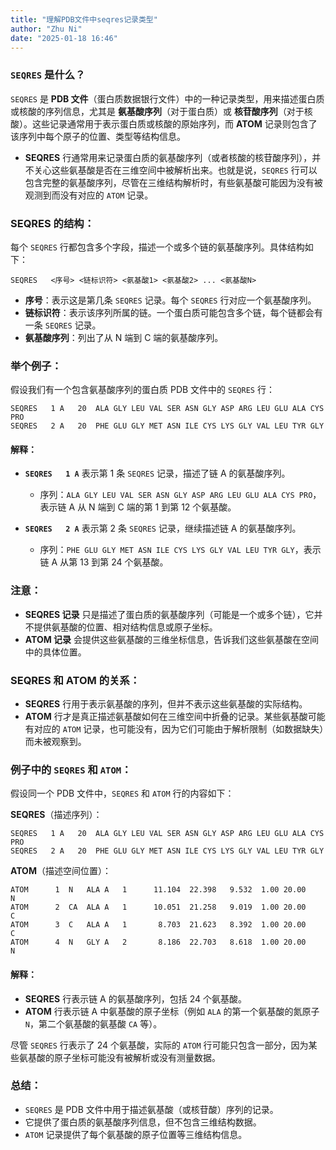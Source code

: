 ```yaml
---
title: "理解PDB文件中seqres记录类型"
author: "Zhu Ni"
date: "2025-01-18 16:46"
---
```


### `SEQRES` 是什么？

`SEQRES` 是 **PDB 文件**（蛋白质数据银行文件）中的一种记录类型，用来描述蛋白质或核酸的序列信息，尤其是 **氨基酸序列**（对于蛋白质）或 **核苷酸序列**（对于核酸）。这些记录通常用于表示蛋白质或核酸的原始序列，而 **ATOM** 记录则包含了该序列中每个原子的位置、类型等结构信息。

- **SEQRES** 行通常用来记录蛋白质的氨基酸序列（或者核酸的核苷酸序列），并不关心这些氨基酸是否在三维空间中被解析出来。也就是说，`SEQRES` 行可以包含完整的氨基酸序列，尽管在三维结构解析时，有些氨基酸可能因为没有被观测到而没有对应的 `ATOM` 记录。

### SEQRES 的结构：
每个 `SEQRES` 行都包含多个字段，描述一个或多个链的氨基酸序列。具体结构如下：

```
SEQRES   <序号> <链标识符> <氨基酸1> <氨基酸2> ... <氨基酸N>
```

- **序号**：表示这是第几条 `SEQRES` 记录。每个 `SEQRES` 行对应一个氨基酸序列。
- **链标识符**：表示该序列所属的链。一个蛋白质可能包含多个链，每个链都会有一条 `SEQRES` 记录。
- **氨基酸序列**：列出了从 N 端到 C 端的氨基酸序列。

### 举个例子：
假设我们有一个包含氨基酸序列的蛋白质 PDB 文件中的 `SEQRES` 行：

```
SEQRES   1 A   20  ALA GLY LEU VAL SER ASN GLY ASP ARG LEU GLU ALA CYS PRO 
SEQRES   2 A   20  PHE GLU GLY MET ASN ILE CYS LYS GLY VAL LEU TYR GLY 
```

#### 解释：
- **`SEQRES   1 A`** 表示第 1 条 `SEQRES` 记录，描述了链 A 的氨基酸序列。
  - 序列：`ALA GLY LEU VAL SER ASN GLY ASP ARG LEU GLU ALA CYS PRO`，表示链 A 从 N 端到 C 端的第 1 到第 12 个氨基酸。
  
- **`SEQRES   2 A`** 表示第 2 条 `SEQRES` 记录，继续描述链 A 的氨基酸序列。
  - 序列：`PHE GLU GLY MET ASN ILE CYS LYS GLY VAL LEU TYR GLY`，表示链 A 从第 13 到第 24 个氨基酸。

### 注意：
- **SEQRES 记录** 只是描述了蛋白质的氨基酸序列（可能是一个或多个链），它并不提供氨基酸的位置、相对结构信息或原子坐标。
- **ATOM 记录** 会提供这些氨基酸的三维坐标信息，告诉我们这些氨基酸在空间中的具体位置。

### SEQRES 和 ATOM 的关系：
- **SEQRES** 行用于表示氨基酸的序列，但并不表示这些氨基酸的实际结构。
- **ATOM** 行才是真正描述氨基酸如何在三维空间中折叠的记录。某些氨基酸可能有对应的 `ATOM` 记录，也可能没有，因为它们可能由于解析限制（如数据缺失）而未被观察到。

### 例子中的 `SEQRES` 和 `ATOM`：
假设同一个 PDB 文件中，`SEQRES` 和 `ATOM` 行的内容如下：

**SEQRES**（描述序列）：
```
SEQRES   1 A   20  ALA GLY LEU VAL SER ASN GLY ASP ARG LEU GLU ALA CYS PRO 
SEQRES   2 A   20  PHE GLU GLY MET ASN ILE CYS LYS GLY VAL LEU TYR GLY 
```

**ATOM**（描述空间位置）：
```
ATOM      1  N   ALA A   1      11.104  22.398   9.532  1.00 20.00           N  
ATOM      2  CA  ALA A   1      10.051  21.258   9.019  1.00 20.00           C  
ATOM      3  C   ALA A   1       8.703  21.623   8.392  1.00 20.00           C  
ATOM      4  N   GLY A   2       8.186  22.703   8.618  1.00 20.00           N  
```

#### 解释：
- **SEQRES** 行表示链 A 的氨基酸序列，包括 24 个氨基酸。
- **ATOM** 行表示链 A 中氨基酸的原子坐标（例如 `ALA` 的第一个氨基酸的氮原子 `N`，第二个氨基酸的氨基酸 `CA` 等）。
  
尽管 `SEQRES` 行表示了 24 个氨基酸，实际的 `ATOM` 行可能只包含一部分，因为某些氨基酸的原子坐标可能没有被解析或没有测量数据。

### 总结：
- `SEQRES` 是 PDB 文件中用于描述氨基酸（或核苷酸）序列的记录。
- 它提供了蛋白质的氨基酸序列信息，但不包含三维结构数据。
- `ATOM` 记录提供了每个氨基酸的原子位置等三维结构信息。